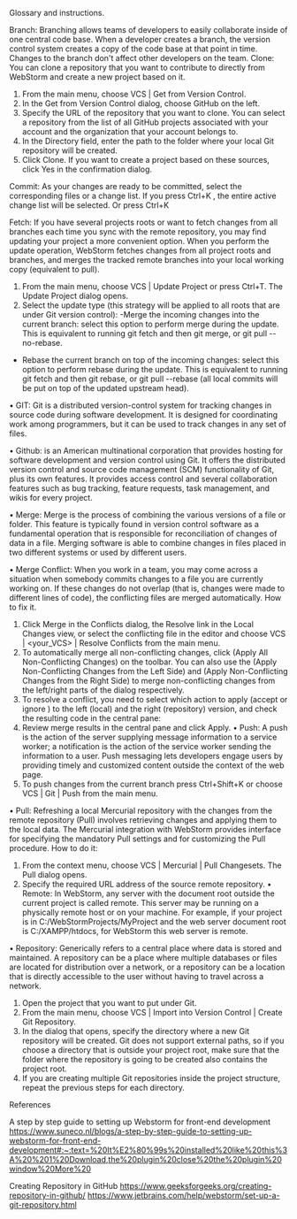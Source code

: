 Glossary and instructions.

Branch: Branching allows teams of developers to easily collaborate inside of one central code base. When a developer creates a branch, the version control system creates a copy of the code base at that point in time. Changes to the branch don't affect other developers on the team.
Clone: You can clone a repository that you want to contribute to directly from WebStorm and create a new project based on it. 
1.	From the main menu, choose VCS | Get from Version Control.
2.	In the Get from Version Control dialog, choose GitHub on the left.
3.	Specify the URL of the repository that you want to clone. You can select a repository from the list of all GitHub projects associated with your account and the organization that your account belongs to.
4.	In the Directory field, enter the path to the folder where your local Git repository will be created.
5.	Click Clone. If you want to create a project based on these sources, click Yes in the confirmation dialog. 

Commit: As your changes are ready to be committed, select the corresponding files or a change list. If you press Ctrl+K , the entire active change list will be selected. Or press Ctrl+K

Fetch: If you have several projects roots or want to fetch changes from all branches each time you sync with the remote repository, you may find updating your project a more convenient option. When you perform the update operation, WebStorm fetches changes from all project roots and branches, and merges the tracked remote branches into your local working copy (equivalent to pull).
1.	From the main menu, choose VCS | Update Project or press Ctrl+T. The Update Project dialog opens.
2.	Select the update type (this strategy will be applied to all roots that are under Git version control):
-Merge the incoming changes into the current branch: select this option to perform merge during the update. This is equivalent to running git fetch and then git merge, or git pull --no-rebase.
- Rebase the current branch on top of the incoming changes: select this option to perform rebase during the update. This is equivalent to running git fetch and then git rebase, or git pull --rebase (all local commits will be put on top of the updated upstream head).

•	GIT: Git is a distributed version-control system for tracking changes in source code during software development. It is designed for coordinating work among programmers, but it can be used to track changes in any set of files.

•	Github: is an American multinational corporation that provides hosting for software development and version control using Git. It offers the distributed version control and source code management (SCM) functionality of Git, plus its own features. It provides access control and several collaboration features such as bug tracking, feature requests, task management, and wikis for every project.

•	Merge: Merge is the process of combining the various versions of a file or folder. This feature is typically found in version control software as a fundamental operation that is responsible for reconciliation of changes of data in a file. Merging software is able to combine changes in files placed in two different systems or used by different users.

•	Merge Conflict: When you work in a team, you may come across a situation when somebody commits changes to a file you are currently working on. If these changes do not overlap (that is, changes were made to different lines of code), the conflicting files are merged automatically. How to fix it. 
1.	Click Merge in the Conflicts dialog, the Resolve link in the Local Changes view, or select the conflicting file in the editor and choose VCS | <your_VCS> | Resolve Conflicts from the main menu.
2.	To automatically merge all non-conflicting changes, click   (Apply All Non-Conflicting Changes) on the toolbar. You can also use the   (Apply Non-Conflicting Changes from the Left Side) and   (Apply Non-Conflicting Changes from the Right Side) to merge non-conflicting changes from the left/right parts of the dialog respectively.
3.	To resolve a conflict, you need to select which action to apply (accept   or ignore  ) to the left (local) and the right (repository) version, and check the resulting code in the central pane:
4.	Review merge results in the central pane and click Apply.
•	Push: A push is the action of the server supplying message information to a service worker; a notification is the action of the service worker sending the information to a user. Push messaging lets developers engage users by providing timely and customized content outside the context of the web page. 
1.	To push changes from the current branch press Ctrl+Shift+K or choose VCS | Git | Push from the main menu.

•	Pull: Refreshing a local Mercurial repository with the changes from the remote repository (Pull) involves retrieving changes and applying them to the local data. The Mercurial integration with WebStorm provides interface for specifying the mandatory Pull settings and for customizing the Pull procedure. How to do it:
1.	From the context menu, choose VCS | Mercurial | Pull Changesets. The Pull dialog opens.
2.	Specify the required URL address of the source remote repository.
•	Remote: In WebStorm, any server with the document root outside the current project is called remote. This server may be running on a physically remote host or on your machine. For example, if your project is in C:/WebStormProjects/MyProject and the web server document root is C:/XAMPP/htdocs, for WebStorm this web server is remote.

•	Repository: Generically refers to a central place where data is stored and maintained. A repository can be a place where multiple databases or files are located for distribution over a network, or a repository can be a location that is directly accessible to the user without having to travel across a network. 
1.	Open the project that you want to put under Git.
2.	From the main menu, choose VCS | Import into Version Control | Create Git Repository.
3.	In the dialog that opens, specify the directory where a new Git repository will be created.  Git does not support external paths, so if you choose a directory that is outside your project root, make sure that the folder where the repository is going to be created also contains the project root.
4.	If you are creating multiple Git repositories inside the project structure, repeat the previous steps for each directory.



References

A step by step guide to setting up Webstorm for front-end development
https://www.suneco.nl/blogs/a-step-by-step-guide-to-setting-up-webstorm-for-front-end-development#:~:text=%20It%E2%80%99s%20installed%20like%20this%3A%20%201%20Download,the%20plugin%20close%20the%20plugin%20window%20More%20 

Creating Repository in GitHub
https://www.geeksforgeeks.org/creating-repository-in-github/
https://www.jetbrains.com/help/webstorm/set-up-a-git-repository.html



